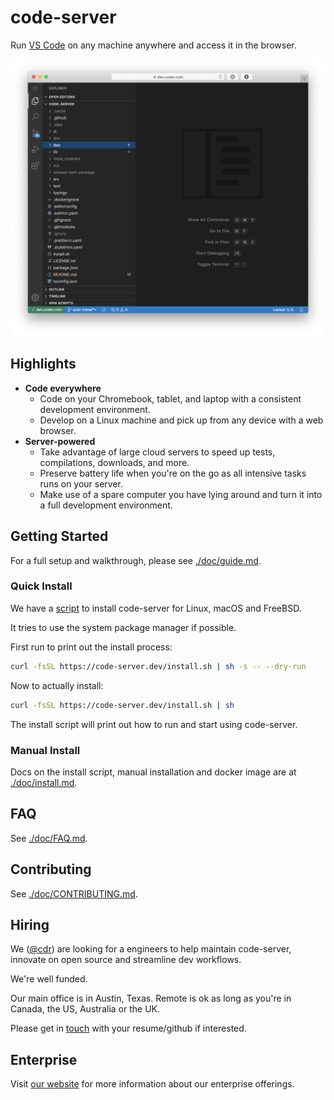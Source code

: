 # code-server

Run [VS Code](https://github.com/Microsoft/vscode) on any machine anywhere and access it in the browser.

![Screenshot](./doc/assets/screenshot.png)

## Highlights

- **Code everywhere**
  - Code on your Chromebook, tablet, and laptop with a consistent development environment.
  - Develop on a Linux machine and pick up from any device with a web browser.
- **Server-powered**
  - Take advantage of large cloud servers to speed up tests, compilations, downloads, and more.
  - Preserve battery life when you're on the go as all intensive tasks runs on your server.
  - Make use of a spare computer you have lying around and turn it into a full development environment.

## Getting Started

For a full setup and walkthrough, please see [./doc/guide.md](./doc/guide.md).

### Quick Install

We have a [script](./install.sh) to install code-server for Linux, macOS and FreeBSD.

It tries to use the system package manager if possible.

First run to print out the install process:

```bash
curl -fsSL https://code-server.dev/install.sh | sh -s -- --dry-run
```

Now to actually install:

```bash
curl -fsSL https://code-server.dev/install.sh | sh
```

The install script will print out how to run and start using code-server.

### Manual Install

Docs on the install script, manual installation and docker image are at [./doc/install.md](./doc/install.md).

## FAQ

See [./doc/FAQ.md](./doc/FAQ.md).

## Contributing

See [./doc/CONTRIBUTING.md](./doc/CONTRIBUTING.md).

## Hiring

We ([@cdr](https://github.com/cdr)) are looking for a engineers to help maintain
code-server, innovate on open source and streamline dev workflows.

We're well funded.

Our main office is in Austin, Texas. Remote is ok as long as
you're in Canada, the US, Australia or the UK.

Please get in [touch](mailto:anmol@coder.com) with your resume/github if interested.

## Enterprise

Visit [our website](https://coder.com) for more information about our
enterprise offerings.
